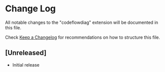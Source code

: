 # Change Log

All notable changes to the "codeflowdiag" extension will be documented in this file.

Check [Keep a Changelog](http://keepachangelog.com/) for recommendations on how to structure this file.

## [Unreleased]

- Initial release